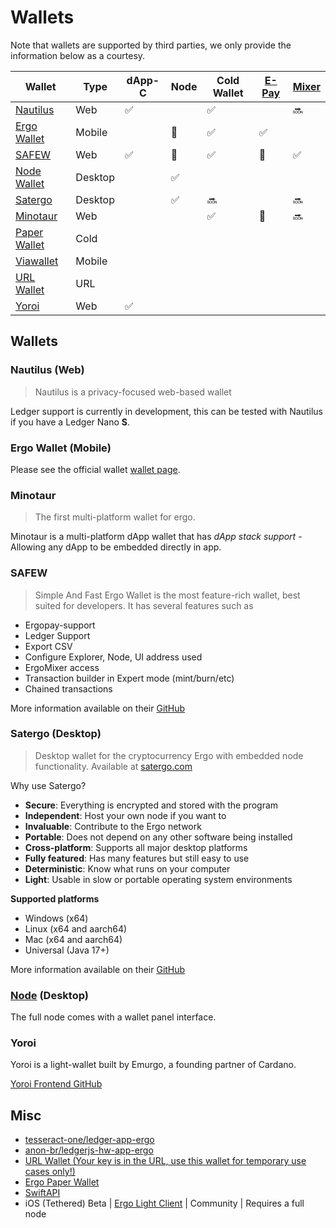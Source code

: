 # Wallets

Note that wallets are supported by third parties, we only provide the information below as a courtesy.

| Wallet | Type | dApp-C | Node | Cold Wallet | [E-Pay](https://github.com/ergoplatform/eips/blob/master/eip-0020.md) | [Mixer](https://docs.ergoplatform.com/uses/mixer/#ergomixer) |
|---|---|---|---|---|---|---|
| [Nautilus](https://chrome.google.com/webstore/detail/nautilus-wallet/gjlmehlldlphhljhpnlddaodbjjcchai) | Web | ✅ |  | ✅ |  | 🔜 |
| [Ergo Wallet](https://ergoplatform.org/en/mobile_wallets/) | Mobile |  | 🔗 | ✅ | ✅ |  |
| [SAFEW](https://ergoplatform.org/en/blog/2022-03-25-storing-ergo-safew/) | Web | ✅ | 🔗 | ✅ | 🔗 | ✅ |
| [Node Wallet](https://docs.ergoplatform.com/node/platforms/) | Desktop |  | ✅ |  |  |  |
| [Satergo](https://www.satergo.com) | Desktop |  | ✅ | 🔜 |  | 🔜 |
| [Minotaur](https://github.com/minotaur-ergo/minotaur-wallet) | Web |  |  | ✅ | 🔗 | 🔜 |
| [Paper Wallet](https://anon-br.github.io/ergo-paper-wallet/) | Cold |  |  |  |  |  |
| [Viawallet](https://apps.apple.com/us/app/viawallet-multi-chain-wallet/id1462031389) | Mobile |  |  |  |  |  |
| [URL Wallet](https://erg.urlwallet.org/) | URL |  |  |  |  |  |
| [Yoroi](https://yoroi-wallet.com/) | Web | ✅ |  |  |  |  |

## Wallets

### Nautilus (Web)

> Nautilus is a privacy-focused web-based wallet 

Ledger support is currently in development, this can be tested with Nautilus if you have a Ledger Nano **S**. 

### Ergo Wallet (Mobile)

Please see the official wallet [wallet page](https://ergoplatform.org/en/mobile-wallets/). 

### Minotaur

> The first multi-platform wallet for ergo.

Minotaur is a multi-platform dApp wallet that has *dApp stack support* - Allowing any dApp to be embedded directly in app. 


### SAFEW

> Simple And Fast Ergo Wallet is the most feature-rich wallet, best suited for developers. It has several features such as

- Ergopay-support
- Ledger Support
- Export CSV
- Configure Explorer, Node, UI address used
- ErgoMixer access
- Transaction builder in Expert mode (mint/burn/etc)
- Chained transactions

More information available on their [GitHub](https://github.com/ThierryM1212/SAFEW)

### Satergo (Desktop) 

> Desktop wallet for the cryptocurrency Ergo with embedded node functionality. Available at [satergo.com](https://www.satergo.com)

Why use Satergo?

- **Secure**: Everything is encrypted and stored with the program
- **Independent**: Host your own node if you want to
- **Invaluable**: Contribute to the Ergo network
- **Portable**: Does not depend on any other software being installed
- **Cross-platform**: Supports all major desktop platforms
- **Fully featured**: Has many features but still easy to use
- **Deterministic**: Know what runs on your computer
- **Light**: Usable in slow or portable operating system environments

**Supported platforms**

- Windows (x64)
- Linux (x64 and aarch64)
- Mac (x64 and aarch64)
- Universal (Java 17+)

More information available on their [GitHub](https://github.com/Satergo/Satergo)


### [Node](/node) (Desktop) 

The full node comes with a wallet panel interface. 


### Yoroi

Yoroi is a light-wallet built by Emurgo, a founding partner of Cardano. 

[Yoroi Frontend GitHub](https://github.com/Emurgo/yoroi-frontend)

## Misc

- [tesseract-one/ledger-app-ergo](https://github.com/tesseract-one/ledger-app-ergo)
- [anon-br/ledgerjs-hw-app-ergo](https://github.com/anon-br/ledgerjs-hw-app-ergo)
- [URL Wallet (Your key is in the URL, use this wallet for temporary use cases only!)](https://erg.urlwallet.org/)
- [Ergo Paper Wallet](https://anon-br.github.io/ergo-paper-wallet/)
- [SwiftAPI](https://github.com/ergoplatform/sigma-rust/blob/31aa0922d03f632d22fdc348b2604d23ed296586/bindings/ergo-wallet-ios/Sources/ErgoWallet/ErgoWallet.swift)
- iOS (Tethered) Beta | [Ergo Light Client](https://github.com/bjenkinsgit/ErgoIOSLiteClient.git) | Community | Requires a full node

